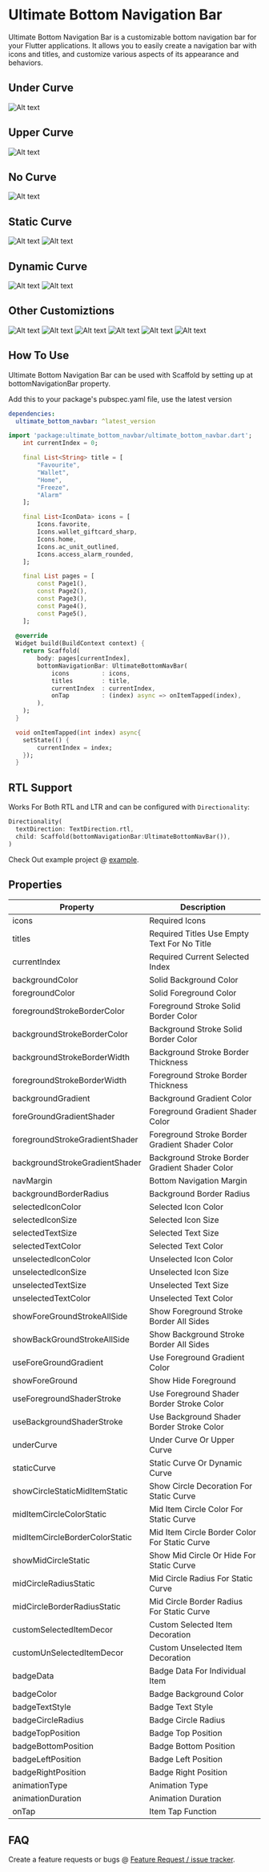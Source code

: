 # Ultimate Bottom Navigation Bar

Ultimate Bottom Navigation Bar is a customizable bottom navigation bar for your Flutter applications. It allows you to easily create a navigation bar with icons and titles, and customize various aspects of its appearance and behaviors.

## Under Curve

![Alt text](images/image-2.png)

## Upper Curve

![Alt text](images/image-3.png)

## No Curve

![Alt text](images/image-1.png)

## Static Curve

![Alt text](images/image-4.png)
![Alt text](images/image-15.png)

## Dynamic Curve

![Alt text](images/image-13.png)
![Alt text](images/image-14.png)

## Other Customiztions

![Alt text](images/image-6.png)
![Alt text](images/image-7.png)
![Alt text](images/image-8.png)
![Alt text](images/image-10.png)
![Alt text](images/image-11.png)
![Alt text](images/image-12.png)

## How To Use

Ultimate Bottom Navigation Bar can be used with Scaffold by setting up at bottomNavigationBar property.

Add this to your package's pubspec.yaml file, use the latest version

```yaml
dependencies:
  ultimate_bottom_navbar: ^latest_version
```

```dart
import 'package:ultimate_bottom_navbar/ultimate_bottom_navbar.dart';
    int currentIndex = 0;

    final List<String> title = [
        "Favourite",
        "Wallet",
        "Home",
        "Freeze",
        "Alarm"
    ];

    final List<IconData> icons = [
        Icons.favorite, 
        Icons.wallet_giftcard_sharp, 
        Icons.home, 
        Icons.ac_unit_outlined, 
        Icons.access_alarm_rounded, 
    ];

    final List pages = [
        const Page1(),
        const Page2(),
        const Page3(),
        const Page4(),
        const Page5(),
    ];
  
  @override
  Widget build(BuildContext context) {
    return Scaffold(
        body: pages[currentIndex],
        bottomNavigationBar: UltimateBottomNavBar(
            icons         : icons,
            titles        : title,
            currentIndex  : currentIndex,
            onTap         : (index) async => onItemTapped(index), 
        ),
    );
  }

  void onItemTapped(int index) async{
    setState(() {
        currentIndex = index;
    });
  }
```

## RTL Support

Works For Both RTL and LTR and can be configured with `Directionality`:

```dart
Directionality(
  textDirection: TextDirection.rtl,
  child: Scaffold(bottomNavigationBar:UltimateBottomNavBar()),
)
```

Check Out example project @ [example](example).

## Properties

| Property                         | Description                                              |
|----------------------------------|----------------------------------------------------------|
| icons                            | Required Icons                                           |
| titles                           | Required Titles Use Empty Text For No Title              |
| currentIndex                     | Required Current Selected Index                          |
| backgroundColor                  | Solid Background Color                                   |
| foregroundColor                  | Solid Foreground Color                                   |
| foregroundStrokeBorderColor      | Foreground Stroke Solid Border Color                     |
| backgroundStrokeBorderColor      | Background Stroke Solid Border Color                     |
| backgroundStrokeBorderWidth      | Background Stroke Border Thickness                       |
| foregroundStrokeBorderWidth      | Foreground Stroke Border Thickness                       |
| backgroundGradient               | Background Gradient Color                                |
| foreGroundGradientShader         | Foreground Gradient Shader Color                         |
| foregroundStrokeGradientShader   | Foreground Stroke Border Gradient Shader Color           |
| backgroundStrokeGradientShader   | Background Stroke Border Gradient Shader Color           |
| navMargin                        | Bottom Navigation Margin                                 |
| backgroundBorderRadius           | Background Border Radius                                 |
| selectedIconColor                | Selected Icon Color                                      |
| selectedIconSize                 | Selected Icon Size                                       |
| selectedTextSize                 | Selected Text Size                                       |
| selectedTextColor                | Selected Text Color                                      |
| unselectedIconColor              | Unselected Icon Color                                    |
| unselectedIconSize               | Unselected Icon Size                                     |
| unselectedTextSize               | Unselected Text Size                                     |
| unselectedTextColor              | Unselected Text Color                                    |
| showForeGroundStrokeAllSide      | Show Foreground Stroke Border All Sides                  |
| showBackGroundStrokeAllSide      | Show Background Stroke Border All Sides                  |
| useForeGroundGradient            | Use Foreground Gradient Color                            |
| showForeGround                   | Show Hide Foreground                                     |
| useForegroundShaderStroke        | Use Foreground Shader Border Stroke Color                |
| useBackgroundShaderStroke        | Use Background Shader Border Stroke Color                |
| underCurve                       | Under Curve Or Upper Curve                               |
| staticCurve                      | Static Curve Or Dynamic Curve                            |
| showCircleStaticMidItemStatic    | Show Circle Decoration For Static Curve                  |
| midItemCircleColorStatic         | Mid Item Circle Color For Static Curve                   |
| midItemCircleBorderColorStatic   | Mid Item Circle Border Color For Static Curve            |
| showMidCircleStatic              | Show Mid Circle Or Hide For Static Curve                 |
| midCircleRadiusStatic            | Mid Circle Radius For Static Curve                       |
| midCircleBorderRadiusStatic      | Mid Circle Border Radius For Static Curve                |
| customSelectedItemDecor          | Custom Selected Item Decoration                          |
| customUnSelectedItemDecor        | Custom Unselected Item Decoration                        |
| badgeData                        | Badge Data For Individual Item                           |
| badgeColor                       | Badge Background Color                                   |
| badgeTextStyle                   | Badge Text Style                                         |
| badgeCircleRadius                | Badge Circle Radius                                      |
| badgeTopPosition                 | Badge Top Position                                       |
| badgeBottomPosition              | Badge Bottom Position                                    |
| badgeLeftPosition                | Badge Left Position                                      |
| badgeRightPosition               | Badge Right Position                                     |
| animationType                    | Animation Type                                           |
| animationDuration                | Animation Duration                                       |
| onTap                            | Item Tap Function                                        |

## FAQ

Create a feature requests or bugs @ [Feature Request / issue tracker](https://github.com/saginbajracharya/ultimate_bottom_navbar/issues).
